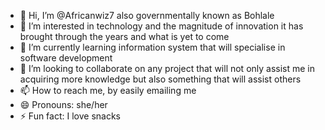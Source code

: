 - 👋 Hi, I’m @Africanwiz7 also governmentally known as Bohlale
- 👀 I’m interested in technology and the magnitude of innovation it has brought through the years and what is yet to come
- 🌱 I’m currently learning information system that will specialise in software development
- 💞️ I’m looking to collaborate on any project that will not only assist me in acquiring more knowledge but also something that will assist others 
- 📫 How to reach me, by easily emailing me  
- 😄 Pronouns: she/her
- ⚡ Fun fact: I love snacks

<!---
Africanwiz7/Africanwiz7 is a ✨ special ✨ repository because its `README.md` (this file) appears on your GitHub profile.
You can click the Preview link to take a look at your changes.
--->
